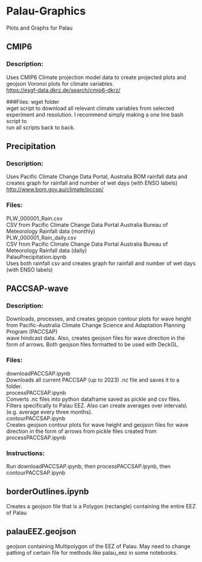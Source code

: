 # Palau-Graphics
Plots and Graphs for Palau

## CMIP6
  ### Description:
  Uses CMIP6 Climate projection model data to create projected plots and geojson Voronoi plots for climate variables.\
  https://esgf-data.dkrz.de/search/cmip6-dkrz/

  ###Files:
  wget folder\
    wget script to download all relevant climate variables from selected experiment and resolution. I recommend simply making a one line bash script to\
    run all scripts back to back.
## Precipitation
  ### Description:
  Uses Pacific Climate Change Data Portal, Australia BOM rainfall data and creates graph for rainfall and number of wet days (with ENSO labels)\
      http://www.bom.gov.au/climate/pccsp/

  ### Files:
  PLW_000001_Rain.csv\
    CSV from Pacific Climate Change Data Portal Australia Bureau of Meteorology Rainfall data (monthly)\
  PLW_000001_Rain_daily.csv\
    CSV from Pacific Climate Change Data Portal Australia Bureau of Meteorology Rainfall data (daily)\
  PalauPrecipitation.ipynb\
    Uses both rainfall csv and creates graph for rainfall and number of wet days (with ENSO labels)
      
## PACCSAP-wave

  ### Description:
  Downloads, processes, and creates geojson contour plots for wave height from Pacific-Australia Climate Change Science and Adaptation Planning Program (PACCSAP)\
  wave hindcast data. Also, creates geojson files for wave direction in the form of arrows. Both geojson files formatted to be used with DeckGL.
    
  ### Files:
  downloadPACCSAP.ipynb\
    Downloads all current PACCSAP (up to 2023) .nc file and saves it to a folder.\
  processPACCSAP.ipynb\
    Converts .nc files into python dataframe saved as pickle and csv files. Filters specifically to Palau EEZ. Also can create averages over intervals\ (e.g. average every three months).\
  contourPACCSAP.ipynb\
    Creates geojson contour plots for wave height and geojson files for wave direction in the form of arrows from pickle files created from       processPACCSAP.ipynb
  ### Instructions:
  Run downloadPACCSAP.ipynb, then processPACCSAP.ipynb, then contourPACCSAP.ipynb

## borderOutlines.ipynb
  Creates a geojson file that is a Polygon (rectangle) containing the entire EEZ of Palau

## palauEEZ.geojson
  geojson containing Multipolygon of the EEZ of Palau. May need to change pathing of certain file for methods like palau_eez in some notebooks.
